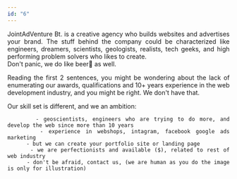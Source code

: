 ```yaml
---
id: "6"
---
```


<style>
c{
  color: var(--accent-color);
  display: inline-block;
  font-weight: 700;
}
centered{
  text-align:center;
}
justify{
  text-align:justify;
}
    Img{
      border: solid 1px #fff;
    }
    Img:hover{
      border: solid 2px var(--accent-color);
    }

 </style>

<justify>

JointAdVenture Bt. is a creative agency who builds websites and advertises your brand. The stuff  behind the company could be characterized like engineers, dreamers, scientists, geologists, realists, tech geeks, and high performing problem solvers who likes to create.  
Don't panic, we do like beer🍻 as well.  

Reading the first 2 sentences, you might be wondering about the lack of enumerating our awards, qualifications and 10+ years experience in the web development industry, and you might be right. We don't have that.  
 
Our skill set is different, and we an ambition: 

          - geoscientists, engineers who are trying to do more, and develop the web since more than 10 years
          - experience in webshops, intagram, facebook google ads marketing
          - but we can create your portfolio site or landing page
          - we are perfectionists and available ($), related to rest of web industry
          - don't be afraid, contact us, (we are human as you do the image is only for illustration)

</justify>
